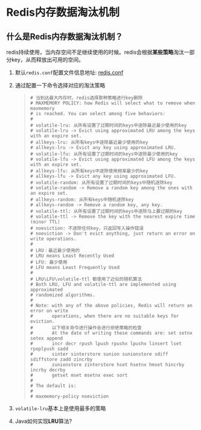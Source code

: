 # Redis内存数据淘汰机制

## 什么是Redis内存数据淘汰机制？

​	redis持续使用，当内存空间不足继续使用的时候。redis会根据**某些策略**淘汰一部分key，从而释放出可用的空间。

1. 默认`redis.conf`配置文件信息地址:  [redis.conf](http://download.redis.io/redis-stable/redis.conf )

2. 通过配置一下命令选择对应的淘汰策略

   >```
   ># 当到达最大内存时，redis选择那种策略进行key删除
   ># MAXMEMORY POLICY: how Redis will select what to remove when maxmemory
   ># is reached. You can select among five behaviors:
   >#
   ># volatile-lru: 从所有设置了过期时间的keys中逐除最近最少使用的key
   ># volatile-lru -> Evict using approximated LRU among the keys with an expire set.
   ># allkeys-lru: 从所有keys中逐除最近最少使用的key
   ># allkeys-lru -> Evict any key using approximated LRU.
   ># volatile-lfu: 从所有设置了过期时间的keys中逐除最少使用的key
   ># volatile-lfu -> Evict using approximated LFU among the keys with an expire set.
   ># allkeys-lfu: 从所有keys中逐除使用频率最少的key
   ># allkeys-lfu -> Evict any key using approximated LFU.
   ># volatile-random: 从所有设置了过期时间的keys中随机逐除key
   ># volatile-random -> Remove a random key among the ones with an expire set.
   ># allkeys-random: 从所有keys中随机逐除key
   ># allkeys-random -> Remove a random key, any key.
   ># volatile-ttl: 从所有设置了过期时间的keys中逐除马上要过期的key
   ># volatile-ttl -> Remove the key with the nearest expire time (minor TTL)
   ># noeviction: 不逐除任何key，只返回写入操作错误
   ># noeviction -> Don't evict anything, just return an error on write operations.
   >#
   ># LRU：最近最少使用的
   ># LRU means Least Recently Used
   ># LFU: 最少使用
   ># LFU means Least Frequently Used
   ># 
   ># LRU\LFU\volatile-ttl 都使用了近似的随机算法
   ># Both LRU, LFU and volatile-ttl are implemented using approximated
   ># randomized algorithms.
   >#
   ># Note: with any of the above policies, Redis will return an error on write
   >#       operations, when there are no suitable keys for eviction.
   >#	    以下相关命令进行操作会进行拒绝策略的检查
   >#       At the date of writing these commands are: set setnx setex append
   >#       incr decr rpush lpush rpushx lpushx linsert lset rpoplpush sadd
   >#       sinter sinterstore sunion sunionstore sdiff sdiffstore zadd zincrby
   >#       zunionstore zinterstore hset hsetnx hmset hincrby incrby decrby
   >#       getset mset msetnx exec sort
   >#
   ># The default is:
   >#
   ># maxmemory-policy noeviction
   >```

3. `volatile-lru`基本上是使用最多的策略

4. Java如何实现**LRU**算法?

   ```java
   
   ```

   



